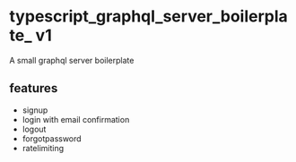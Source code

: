 # typescript_graphql_server_boilerplate_  v1
A small graphql server boilerplate

## features
+ signup 
+ login with email confirmation
+ logout
+ forgotpassword 
+ ratelimiting


